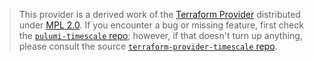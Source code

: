 > This provider is a derived work of the [Terraform Provider](https://github.com/timescale/terraform-provider-timescale)
> distributed under [MPL 2.0](https://www.mozilla.org/en-US/MPL/2.0/). If you encounter a bug or missing feature,
> first check the [`pulumi-timescale` repo](https://github.com/zlepper/pulumi-timescale/issues); however, if that doesn't turn up anything,
> please consult the source [`terraform-provider-timescale` repo](https://github.com/timescale/terraform-provider-timescale/issues).